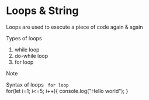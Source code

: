 # Loops & String
Loops are used to execute a piece of code again & again

Types of loops
1. while loop
2. do-while loop
3. for loop

>[!Note]
> Syntax of loops
` for loop` <br>
for(let i=1; i<=5; i++){
    console.log("Hello world");
}